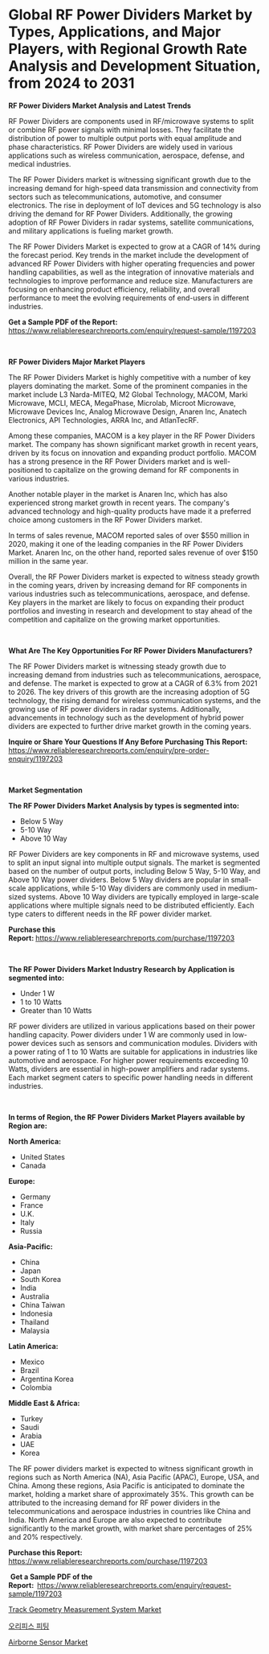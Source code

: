 <p><h1>Global RF Power Dividers Market by Types, Applications, and Major Players, with Regional Growth Rate Analysis and Development Situation, from 2024 to 2031</h1></p><p><strong>RF Power Dividers Market Analysis and Latest Trends</strong></p>
<p><p>RF Power Dividers are components used in RF/microwave systems to split or combine RF power signals with minimal losses. They facilitate the distribution of power to multiple output ports with equal amplitude and phase characteristics. RF Power Dividers are widely used in various applications such as wireless communication, aerospace, defense, and medical industries.</p><p>The RF Power Dividers market is witnessing significant growth due to the increasing demand for high-speed data transmission and connectivity from sectors such as telecommunications, automotive, and consumer electronics. The rise in deployment of IoT devices and 5G technology is also driving the demand for RF Power Dividers. Additionally, the growing adoption of RF Power Dividers in radar systems, satellite communications, and military applications is fueling market growth.</p><p>The RF Power Dividers Market is expected to grow at a CAGR of 14% during the forecast period. Key trends in the market include the development of advanced RF Power Dividers with higher operating frequencies and power handling capabilities, as well as the integration of innovative materials and technologies to improve performance and reduce size. Manufacturers are focusing on enhancing product efficiency, reliability, and overall performance to meet the evolving requirements of end-users in different industries.</p></p>
<p><strong>Get a Sample PDF of the Report:&nbsp;</strong> <a href="https://www.reliableresearchreports.com/enquiry/request-sample/1197203">https://www.reliableresearchreports.com/enquiry/request-sample/1197203</a></p>
<p>&nbsp;</p>
<p><strong>RF Power Dividers Major Market Players</strong></p>
<p><p>The RF Power Dividers Market is highly competitive with a number of key players dominating the market. Some of the prominent companies in the market include L3 Narda-MITEQ, M2 Global Technology, MACOM, Marki Microwave, MCLI, MECA, MegaPhase, Microlab, Microot Microwave, Microwave Devices Inc, Analog Microwave Design, Anaren Inc, Anatech Electronics, API Technologies, ARRA Inc, and AtlanTecRF.</p><p>Among these companies, MACOM is a key player in the RF Power Dividers market. The company has shown significant market growth in recent years, driven by its focus on innovation and expanding product portfolio. MACOM has a strong presence in the RF Power Dividers market and is well-positioned to capitalize on the growing demand for RF components in various industries.</p><p>Another notable player in the market is Anaren Inc, which has also experienced strong market growth in recent years. The company's advanced technology and high-quality products have made it a preferred choice among customers in the RF Power Dividers market.</p><p>In terms of sales revenue, MACOM reported sales of over $550 million in 2020, making it one of the leading companies in the RF Power Dividers Market. Anaren Inc, on the other hand, reported sales revenue of over $150 million in the same year.</p><p>Overall, the RF Power Dividers market is expected to witness steady growth in the coming years, driven by increasing demand for RF components in various industries such as telecommunications, aerospace, and defense. Key players in the market are likely to focus on expanding their product portfolios and investing in research and development to stay ahead of the competition and capitalize on the growing market opportunities.</p></p>
<p>&nbsp;</p>
<p><strong>What Are The Key Opportunities For RF Power Dividers Manufacturers?</strong></p>
<p><p>The RF Power Dividers market is witnessing steady growth due to increasing demand from industries such as telecommunications, aerospace, and defense. The market is expected to grow at a CAGR of 6.3% from 2021 to 2026. The key drivers of this growth are the increasing adoption of 5G technology, the rising demand for wireless communication systems, and the growing use of RF power dividers in radar systems. Additionally, advancements in technology such as the development of hybrid power dividers are expected to further drive market growth in the coming years.</p></p>
<p><strong>Inquire or Share Your Questions If Any Before Purchasing This Report:</strong> <a href="https://www.reliableresearchreports.com/enquiry/pre-order-enquiry/1197203">https://www.reliableresearchreports.com/enquiry/pre-order-enquiry/1197203</a></p>
<p>&nbsp;</p>
<p><strong>Market Segmentation</strong></p>
<p><strong>The RF Power Dividers Market Analysis by types is segmented into:</strong></p>
<p><ul><li>Below 5 Way</li><li>5-10 Way</li><li>Above 10 Way</li></ul></p>
<p><p>RF Power Dividers are key components in RF and microwave systems, used to split an input signal into multiple output signals. The market is segmented based on the number of output ports, including Below 5 Way, 5-10 Way, and Above 10 Way power dividers. Below 5 Way dividers are popular in small-scale applications, while 5-10 Way dividers are commonly used in medium-sized systems. Above 10 Way dividers are typically employed in large-scale applications where multiple signals need to be distributed efficiently. Each type caters to different needs in the RF power divider market.</p></p>
<p><strong>Purchase this Report:&nbsp;</strong><a href="https://www.reliableresearchreports.com/purchase/1197203">https://www.reliableresearchreports.com/purchase/1197203</a></p>
<p>&nbsp;</p>
<p><strong>The RF Power Dividers Market Industry Research by Application is segmented into:</strong></p>
<p><ul><li>Under 1 W</li><li>1 to 10 Watts</li><li>Greater than 10 Watts</li></ul></p>
<p><p>RF power dividers are utilized in various applications based on their power handling capacity. Power dividers under 1 W are commonly used in low-power devices such as sensors and communication modules. Dividers with a power rating of 1 to 10 Watts are suitable for applications in industries like automotive and aerospace. For higher power requirements exceeding 10 Watts, dividers are essential in high-power amplifiers and radar systems. Each market segment caters to specific power handling needs in different industries.</p></p>
<p>&nbsp;</p>
<p><strong>In terms of Region, the RF Power Dividers Market Players available by Region are:</strong></p>
<p>
    <p> <strong> North America: </strong>
        <ul>
            <li>United States</li>
            <li>Canada</li>
        </ul>
        </p> 
    <p> <strong> Europe: </strong>
        <ul>
            <li>Germany</li>
            <li>France</li>
            <li>U.K.</li>
            <li>Italy</li>
            <li>Russia</li>
        </ul>
        </p> 
    <p> <strong> Asia-Pacific: </strong>
        <ul>
            <li>China</li>
            <li>Japan</li>
            <li>South Korea</li>
            <li>India</li>
            <li>Australia</li>
            <li>China Taiwan</li>
            <li>Indonesia</li>
            <li>Thailand</li>
            <li>Malaysia</li>
        </ul>
        </p> 
    <p> <strong> Latin America: </strong>
        <ul>
            <li>Mexico</li>
            <li>Brazil</li>
            <li>Argentina Korea</li>
            <li>Colombia</li>
        </ul>
        </p> 
    <p> <strong> Middle East & Africa: </strong>
        <ul>
            <li>Turkey</li>
            <li>Saudi</li>
            <li>Arabia</li>
            <li>UAE</li>
            <li>Korea</li>
        </ul>
    </p>
    </p>
<p><p>The RF power dividers market is expected to witness significant growth in regions such as North America (NA), Asia Pacific (APAC), Europe, USA, and China. Among these regions, Asia Pacific is anticipated to dominate the market, holding a market share of approximately 35%. This growth can be attributed to the increasing demand for RF power dividers in the telecommunications and aerospace industries in countries like China and India. North America and Europe are also expected to contribute significantly to the market growth, with market share percentages of 25% and 20% respectively.</p></p>
<p><strong>Purchase this Report: </strong><a href="https://www.reliableresearchreports.com/purchase/1197203">https://www.reliableresearchreports.com/purchase/1197203</a></p>
<p>&nbsp;<strong>Get a Sample PDF of the Report:&nbsp;&nbsp;</strong><a href="https://www.reliableresearchreports.com/enquiry/request-sample/1197203">https://www.reliableresearchreports.com/enquiry/request-sample/1197203</a></p>
<p><strong></strong></p>
<p><p><a href="https://github.com/nancykennedykellievqfqt2/Market-Research-Report-List-1/blob/main/track-geometry-measurement-system-market.md">Track Geometry Measurement System Market</a></p><p><a href="https://medium.com/@demarcuskuhlman/%EC%98%A4%EB%A6%AC%ED%94%BC%EC%8A%A4-%ED%94%BC%ED%8C%85-%EC%8B%9C%EC%9E%A5-%EA%B7%9C%EB%AA%A8-%EC%8B%9C%EC%9E%A5-%EC%A0%84%EB%A7%9D-%EB%B0%8F-%EC%8B%9C%EC%9E%A5-%EC%98%88%EC%B8%A1-2024%EB%85%84%EB%B6%80%ED%84%B0-2031%EB%85%84%EA%B9%8C%EC%A7%80-98c2b840a4c1">오리피스 피팅</a></p><p><a href="https://github.com/seekum/Market-Research-Report-List-1/blob/main/airborne-sensor-market.md">Airborne Sensor Market</a></p></p>